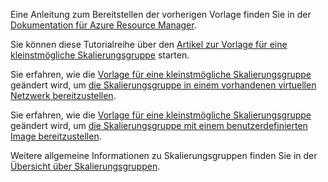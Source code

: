 Eine Anleitung zum Bereitstellen der vorherigen Vorlage finden Sie in der [Dokumentation für Azure Resource Manager](../articles/azure-resource-manager/resource-group-template-deploy.md).

Sie können diese Tutorialreihe über den [Artikel zur Vorlage für eine kleinstmögliche Skalierungsgruppe](../articles/virtual-machine-scale-sets/virtual-machine-scale-sets-mvss-start.md) starten.

Sie erfahren, wie die [Vorlage für eine kleinstmögliche Skalierungsgruppe](../articles/virtual-machine-scale-sets/virtual-machine-scale-sets-mvss-start.md) geändert wird, um [die Skalierungsgruppe in einem vorhandenen virtuellen Netzwerk bereitzustellen](../articles/virtual-machine-scale-sets/virtual-machine-scale-sets-mvss-existing-vnet.md).

Sie erfahren, wie die [Vorlage für eine kleinstmögliche Skalierungsgruppe](../articles/virtual-machine-scale-sets/virtual-machine-scale-sets-mvss-start.md) geändert wird, um [die Skalierungsgruppe mit einem benutzerdefinierten Image bereitzustellen](../articles/virtual-machine-scale-sets/virtual-machine-scale-sets-mvss-custom-image.md).

Weitere allgemeine Informationen zu Skalierungsgruppen finden Sie in der [Übersicht über Skalierungsgruppen](../articles/virtual-machine-scale-sets/virtual-machine-scale-sets-overview.md).
